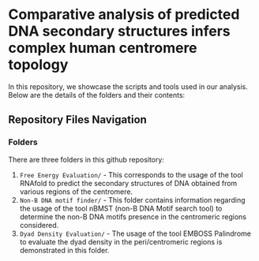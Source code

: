 # Comparative analysis of predicted DNA secondary structures infers complex human centromere topology

In this repository, we showcase the scripts and tools used in our analysis. Below are the details of the folders and their contents:

## Repository Files Navigation

### Folders
There are three folders in this github repository: 
1. `Free Energy Evaluation/` - This corresponds to the usage of the tool RNAfold to predict the secondary structures of DNA obtained from various regions of the centromere.
2. `Non-B DNA motif finder/` - This folder contains information regarding the usage of the tool nBMST (non-B DNA Motif search tool) to determine the non-B DNA motifs presence in the centromeric regions considered.
3. `Dyad Density Evaluation/` - The usage of the tool EMBOSS Palindrome to evaluate the dyad density in the peri/centromeric regions is demonstrated in this folder.
